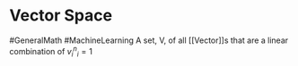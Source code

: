 # Vector Space
#GeneralMath #MachineLearning 
A set, V, of all [[Vector]]s that are a linear combination of ${v_{i}^n}_i=1$